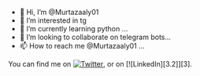 - 👋 Hi, I’m @Murtazaaly01
- 👀 I’m interested in tg
- 🌱 I’m currently learning python ...
- 💞️ I’m looking to collaborate on telegram bots...
- 📫 How to reach me @Murtazaaly01 ...

<!---
Murtazaaly01/Murtazaaly01 is a ✨ special ✨ repository because its `README.md` (this file) appears on your GitHub profile.
You can click the Preview link to take a look at your changes.
--->
<!-- Actual text -->

You can find me on [![Twitter][1.2]][1], or on [![LinkedIn][3.2]][3].

<!-- Icons -->

[1.2]: http://i.imgur.com/wWzX9uB.png (twitter icon without padding)
[2.2]: https://raw.githubusercontent.com/MartinHeinz/MartinHeinz/master/linkedin-3-16.png (LinkedIn icon without padding)

<!-- Links to your social media accounts -->

[1]: https://twitter.com/Murtazaaly01 
[2]: https://t.me/Murtazaaly01
